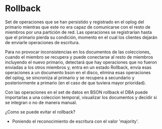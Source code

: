 # Rollback

Set de operaciones que se han persistido y registrado en el oplog del primario mientras
que este no era capaz de comunicarse con el resto de miembros por una partición de red. Las
operaciones se registrarían hasta que el primario pierda su condición, momento en el cual
los clientes dejarán de enviarle operaciones de escritura.

Para no provocar inconsistencias en los documentos de las colecciones, cuando el miembro se
recupera y puede conectarse al resto de miembros incluyendo el nuevo primario, detectará que hay
operaciones que no fueron enviadas a los otros miembros y, entra en un estado Rollback, envía esas
operaciones a un documento bson en el disco, elimina esas operaciones del oplog, se sincroniza
al primario y se recupera a secundario y posteriormente a primario (en el caso de que tuviera
mayor prioridad).

Con las operaciones en el set de datos en BSON rollback el DBA puede importarlas a una coleccion temporal,
visualizar los documentos y decidir si se integran o no de manera manual.

¿Como se puede evitar el rollback?

- Poniendo el reconocimiento de escritura con el valor 'majority'.



